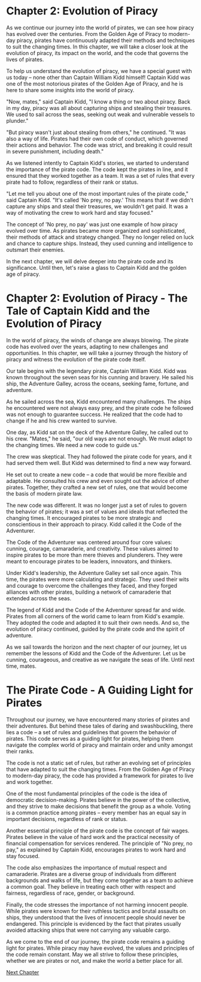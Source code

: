 # Chapter 2: Evolution of Piracy

As we continue our journey into the world of pirates, we can see how piracy has evolved over the centuries. From the Golden Age of Piracy to modern-day piracy, pirates have continuously adapted their methods and techniques to suit the changing times. In this chapter, we will take a closer look at the evolution of piracy, its impact on the world, and the code that governs the lives of pirates.

To help us understand the evolution of piracy, we have a special guest with us today – none other than Captain William Kidd himself! Captain Kidd was one of the most notorious pirates of the Golden Age of Piracy, and he is here to share some insights into the world of piracy.

"Now, mates," said Captain Kidd, "I know a thing or two about piracy. Back in my day, piracy was all about capturing ships and stealing their treasures. We used to sail across the seas, seeking out weak and vulnerable vessels to plunder."

"But piracy wasn't just about stealing from others," he continued. "It was also a way of life. Pirates had their own code of conduct, which governed their actions and behavior. The code was strict, and breaking it could result in severe punishment, including death."

As we listened intently to Captain Kidd's stories, we started to understand the importance of the pirate code. The code kept the pirates in line, and it ensured that they worked together as a team. It was a set of rules that every pirate had to follow, regardless of their rank or status.

"Let me tell you about one of the most important rules of the pirate code," said Captain Kidd. "It's called 'No prey, no pay.' This means that if we didn't capture any ships and steal their treasures, we wouldn't get paid. It was a way of motivating the crew to work hard and stay focused."

The concept of 'No prey, no pay' was just one example of how piracy evolved over time. As pirates became more organized and sophisticated, their methods of attack and strategy changed. They no longer relied on luck and chance to capture ships. Instead, they used cunning and intelligence to outsmart their enemies.

In the next chapter, we will delve deeper into the pirate code and its significance. Until then, let's raise a glass to Captain Kidd and the golden age of piracy.
# Chapter 2: Evolution of Piracy - The Tale of Captain Kidd and the Evolution of Piracy

In the world of piracy, the winds of change are always blowing. The pirate code has evolved over the years, adapting to new challenges and opportunities. In this chapter, we will take a journey through the history of piracy and witness the evolution of the pirate code itself.

Our tale begins with the legendary pirate, Captain William Kidd. Kidd was known throughout the seven seas for his cunning and bravery. He sailed his ship, the Adventure Galley, across the oceans, seeking fame, fortune, and adventure.

As he sailed across the sea, Kidd encountered many challenges. The ships he encountered were not always easy prey, and the pirate code he followed was not enough to guarantee success. He realized that the code had to change if he and his crew wanted to survive.

One day, as Kidd sat on the deck of the Adventure Galley, he called out to his crew. "Mates," he said, "our old ways are not enough. We must adapt to the changing times. We need a new code to guide us."

The crew was skeptical. They had followed the pirate code for years, and it had served them well. But Kidd was determined to find a new way forward.

He set out to create a new code – a code that would be more flexible and adaptable. He consulted his crew and even sought out the advice of other pirates. Together, they crafted a new set of rules, one that would become the basis of modern pirate law.

The new code was different. It was no longer just a set of rules to govern the behavior of pirates; it was a set of values and ideals that reflected the changing times. It encouraged pirates to be more strategic and conscientious in their approach to piracy. Kidd called it the Code of the Adventurer.

The Code of the Adventurer was centered around four core values: cunning, courage, camaraderie, and creativity. These values aimed to inspire pirates to be more than mere thieves and plunderers. They were meant to encourage pirates to be leaders, innovators, and thinkers.

Under Kidd's leadership, the Adventure Galley set sail once again. This time, the pirates were more calculating and strategic. They used their wits and courage to overcome the challenges they faced, and they forged alliances with other pirates, building a network of camaraderie that extended across the seas.

The legend of Kidd and the Code of the Adventurer spread far and wide. Pirates from all corners of the world came to learn from Kidd's example. They adopted the code and adapted it to suit their own needs. And so, the evolution of piracy continued, guided by the pirate code and the spirit of adventure.

As we sail towards the horizon and the next chapter of our journey, let us remember the lessons of Kidd and the Code of the Adventurer. Let us be cunning, courageous, and creative as we navigate the seas of life. Until next time, mates.
# The Pirate Code - A Guiding Light for Pirates

Throughout our journey, we have encountered many stories of pirates and their adventures. But behind these tales of daring and swashbuckling, there lies a code – a set of rules and guidelines that govern the behavior of pirates. This code serves as a guiding light for pirates, helping them navigate the complex world of piracy and maintain order and unity amongst their ranks.

The code is not a static set of rules, but rather an evolving set of principles that have adapted to suit the changing times. From the Golden Age of Piracy to modern-day piracy, the code has provided a framework for pirates to live and work together.

One of the most fundamental principles of the code is the idea of democratic decision-making. Pirates believe in the power of the collective, and they strive to make decisions that benefit the group as a whole. Voting is a common practice among pirates – every member has an equal say in important decisions, regardless of rank or status.

Another essential principle of the pirate code is the concept of fair wages. Pirates believe in the value of hard work and the practical necessity of financial compensation for services rendered. The principle of "No prey, no pay," as explained by Captain Kidd, encourages pirates to work hard and stay focused.

The code also emphasizes the importance of mutual respect and camaraderie. Pirates are a diverse group of individuals from different backgrounds and walks of life, but they come together as a team to achieve a common goal. They believe in treating each other with respect and fairness, regardless of race, gender, or background.

Finally, the code stresses the importance of not harming innocent people. While pirates were known for their ruthless tactics and brutal assaults on ships, they understood that the lives of innocent people should never be endangered. This principle is evidenced by the fact that pirates usually avoided attacking ships that were not carrying any valuable cargo.

As we come to the end of our journey, the pirate code remains a guiding light for pirates. While piracy may have evolved, the values and principles of the code remain constant. May we all strive to follow these principles, whether we are pirates or not, and make the world a better place for all.


[Next Chapter](03_Chapter03.md)